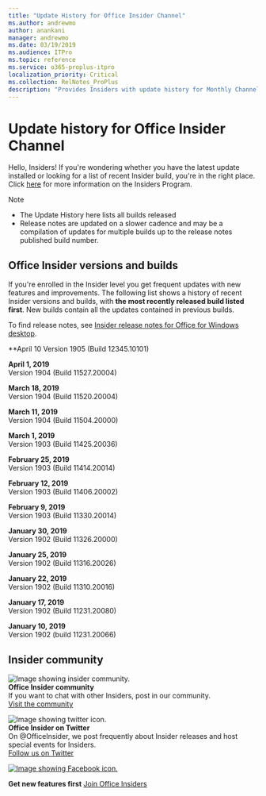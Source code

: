```yaml
---
title: "Update History for Office Insider Channel"
ms.author: andrewmo
author: anankani
manager: andrewmo
ms.date: 03/19/2019
ms.audience: ITPro
ms.topic: reference
ms.service: o365-proplus-itpro
localization_priority: Critical
ms.collection: RelNotes_ProPlus
description: "Provides Insiders with update history for Monthly Channel Insider Fast releases for Windows Desktop"
---
```


# Update history for Office Insider Channel

Hello, Insiders! If you're wondering whether you have the latest update installed or looking for a list of recent Insider build, you're in the right place. 
Click [here](https://insider.office.com/) for more information on the Insiders Program.

> [!NOTE]
> - The Update History here lists all builds released
> - Release notes are updated on a slower cadence and may be a compilation of updates for multiple builds up to the release notes published build number.



## Office Insider versions and builds

If you're enrolled in the Insider level you get frequent updates with new features and improvements. The following list shows a history of recent Insider versions and builds, with **the most recently released build listed first**. New builds contain all the updates contained in previous builds. 

To find release notes, see [Insider release notes for Office for Windows desktop](https://docs.microsoft.com/en-us/OfficeUpdates/release-notes-office-insider).

[//]: # (DO NOT REMOVE)

**April 10
Version 1905 (Build 12345.10101)

**April 1, 2019**<br/> 
Version 1904 (Build 11527.20004)<br/>

**March 18, 2019**<br/> 
Version 1904 (Build 11520.20004)<br/>

**March 11, 2019**<br/> 
Version 1904 (Build 11504.20000)<br/>

**March 1, 2019**<br/> 
Version 1903 (Build 11425.20036)<br/> 

**February 25, 2019**<br/> 
Version 1903 (Build 11414.20014)<br/> 

**February 12, 2019**<br/> 
Version 1903 (Build 11406.20002)<br/> 

**February 9, 2019**<br/> 
Version 1903 (Build 11330.20014)<br/> 

**January 30, 2019**<br/> 
Version 1902 (Build 11326.20000)<br/> 

**January 25, 2019**<br/> 
Version 1902 (Build 11316.20026)<br/> 

**January 22, 2019**<br/> 
Version 1902 (Build 11310.20016)<br/> 

**January 17, 2019**<br/> 
Version 1902 (Build 11231.20080)<br/>

**January 10, 2019**<br/> 
Version 1902 (build 11231.20066)<br/> 


## Insider community

![Image showing insider community. ](images/insidercommunity.png) <br/>
**Office Insider community**<br/> 
If you want to chat with other Insiders, post in our community.<br/> 
[Visit the community](https://go.microsoft.com/fwlink/?linkid=843493)<br/> 

![Image showing twitter icon. ](images/twitter.png)<br/>
**Office Insider on Twitter**<br/> 
On @OfficeInsider, we post frequently about Insider releases and host special events for Insiders.<br/> 
[Follow us on Twitter](https://go.microsoft.com/fwlink/?linkid=717717)<br/> 

[![Image showing Facebook icon. ](images/facebook.png)](https://www.facebook.com/sharer.php?u=https://support.office.com/en-us/article/Update-history-for-Office-Insider-for-Windows-desktop-64bbb317-972a-4933-8b82-cc866f0b067c)


**Get new features first**
[Join Office Insiders](https://insider.office.com/)